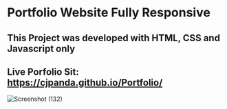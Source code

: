 # Portfolio Website Fully Responsive 
## This Project was developed with HTML, CSS and Javascript only 
## Live Porfolio Sit: https://cjpanda.github.io/Portfolio/
![Screenshot (132)](https://github.com/cjpanda/Portfolio/assets/107156444/4fcf32a7-155d-419f-9d4d-ad8d0c00758d)
